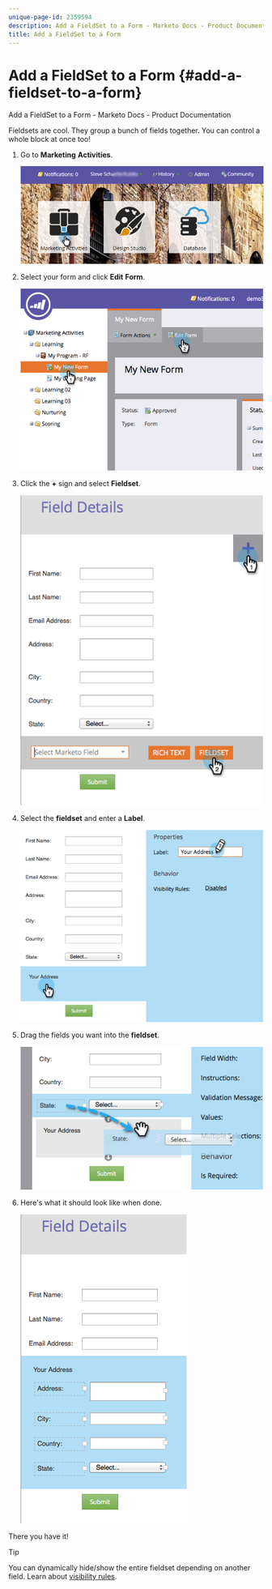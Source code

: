 ```yaml
---
unique-page-id: 2359594
description: Add a FieldSet to a Form - Marketo Docs - Product Documentation
title: Add a FieldSet to a Form
---
```


# Add a FieldSet to a Form {#add-a-fieldset-to-a-form}

Add a FieldSet to a Form - Marketo Docs - Product Documentation

Fieldsets are cool. They group a bunch of fields together. You can control a whole block at once too!

1. Go to **Marketing** **Activities**.

   ![](assets/login-marketing-activities-1.png)

1. Select your form and click **Edit** **Form**.

   ![](assets/image2014-9-15-15-3a1-3a22.png)

1. Click the **+** sign and select **Fieldset**.

   ![](assets/image2014-9-15-15-3a1-3a43.png)

1. Select the **fieldset** and enter a **Label**.

   ![](assets/image2014-9-15-15-3a2-3a0.png)

1. Drag the fields you want into the **fieldset**.

   ![](assets/image2014-9-15-15-3a2-3a13.png)

1. Here's what it should look like when done. 

   ![](assets/image2014-9-15-15-3a2-3a31.png)

There you have it!

>[!TIP]
>
>You can dynamically hide/show the entire fieldset depending on another field. Learn about [visibility rules](dynamically-toggle-visibility-of-a-form-field.md).

